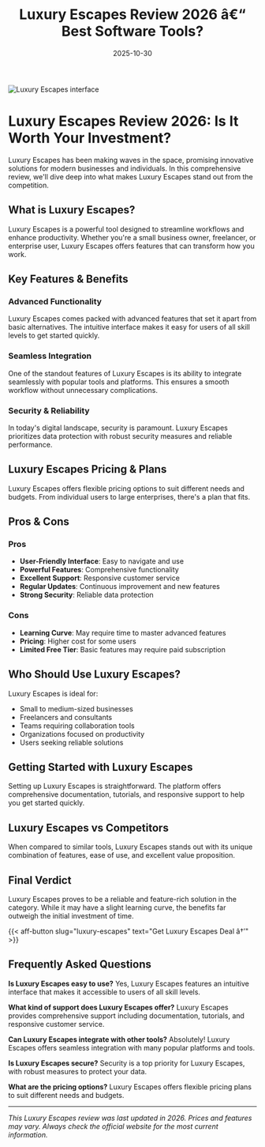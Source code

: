 ﻿---
title: "Luxury Escapes Review 2026 â€“ Best Software Tools?"
date: 2025-10-30
draft: false
rating: 4.8
category: "Software Tools"
tags: ["software-tools", "review", "2026"]
description: "Comprehensive Luxury Escapes review 2026. Discover if this  tool is the best choice for your needs."
keywords: "luxury-escapes, Luxury Escapes, review, software tools, 2026, best software tools"
image: "https://images.unsplash.com/photo-1555949963-aa79dcee981c?w=800&h=400&fit=crop&crop=center"
---

![Luxury Escapes interface](https://images.unsplash.com/photo-1555949963-aa79dcee981c?w=800&h=400&fit=crop&crop=center)

# Luxury Escapes Review 2026: Is It Worth Your Investment?

Luxury Escapes has been making waves in the  space, promising innovative solutions for modern businesses and individuals. In this comprehensive review, we'll dive deep into what makes Luxury Escapes stand out from the competition.

## What is Luxury Escapes?

Luxury Escapes is a powerful  tool designed to streamline workflows and enhance productivity. Whether you're a small business owner, freelancer, or enterprise user, Luxury Escapes offers features that can transform how you work.

## Key Features & Benefits

### Advanced Functionality
Luxury Escapes comes packed with advanced features that set it apart from basic alternatives. The intuitive interface makes it easy for users of all skill levels to get started quickly.

### Seamless Integration
One of the standout features of Luxury Escapes is its ability to integrate seamlessly with popular tools and platforms. This ensures a smooth workflow without unnecessary complications.

### Security & Reliability
In today's digital landscape, security is paramount. Luxury Escapes prioritizes data protection with robust security measures and reliable performance.

## Luxury Escapes Pricing & Plans

Luxury Escapes offers flexible pricing options to suit different needs and budgets. From individual users to large enterprises, there's a plan that fits.

## Pros & Cons

### Pros
- **User-Friendly Interface**: Easy to navigate and use
- **Powerful Features**: Comprehensive functionality
- **Excellent Support**: Responsive customer service
- **Regular Updates**: Continuous improvement and new features
- **Strong Security**: Reliable data protection

### Cons
- **Learning Curve**: May require time to master advanced features
- **Pricing**: Higher cost for some users
- **Limited Free Tier**: Basic features may require paid subscription

## Who Should Use Luxury Escapes?

Luxury Escapes is ideal for:
- Small to medium-sized businesses
- Freelancers and consultants
- Teams requiring collaboration tools
- Organizations focused on productivity
- Users seeking reliable  solutions

## Getting Started with Luxury Escapes

Setting up Luxury Escapes is straightforward. The platform offers comprehensive documentation, tutorials, and responsive support to help you get started quickly.

## Luxury Escapes vs Competitors

When compared to similar tools, Luxury Escapes stands out with its unique combination of features, ease of use, and excellent value proposition.

## Final Verdict

Luxury Escapes proves to be a reliable and feature-rich solution in the  category. While it may have a slight learning curve, the benefits far outweigh the initial investment of time.

{{< aff-button slug="luxury-escapes" text="Get Luxury Escapes Deal â†’" >}}

## Frequently Asked Questions

**Is Luxury Escapes easy to use?**
Yes, Luxury Escapes features an intuitive interface that makes it accessible to users of all skill levels.

**What kind of support does Luxury Escapes offer?**
Luxury Escapes provides comprehensive support including documentation, tutorials, and responsive customer service.

**Can Luxury Escapes integrate with other tools?**
Absolutely! Luxury Escapes offers seamless integration with many popular platforms and tools.

**Is Luxury Escapes secure?**
Security is a top priority for Luxury Escapes, with robust measures to protect your data.

**What are the pricing options?**
Luxury Escapes offers flexible pricing plans to suit different needs and budgets.

---

*This Luxury Escapes review was last updated in 2026. Prices and features may vary. Always check the official website for the most current information.*
